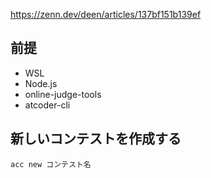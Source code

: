 https://zenn.dev/deen/articles/137bf151b139ef

## 前提
- WSL
- Node.js
- online-judge-tools
- atcoder-cli

## 新しいコンテストを作成する
```
acc new コンテスト名
```
